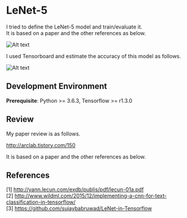 # LeNet-5 
I tried to define the LeNet-5 model and train/evaluate it.  
It is based on a paper and the other references as below.  

![Alt text](https://github.com/asyncbridge/deep-learning/blob/master/LeNet5/LeNet-5.png?raw=true)  
  
I used Tensorboard and estimate the accuracy of this model as follows.  

![Alt text](https://github.com/asyncbridge/deep-learning/blob/master/LeNet5/LeNet-5_Tensorboard.png?raw=true)  

## Development Environment
__Prerequisite__: Python >= 3.6.3, Tensorflow >= r1.3.0  

## Review
My paper review is as follows.    
  
http://arclab.tistory.com/150  

It is based on a paper and the other references as below.  

## References
[1] http://yann.lecun.com/exdb/publis/pdf/lecun-01a.pdf    
[2] http://www.wildml.com/2015/12/implementing-a-cnn-for-text-classification-in-tensorflow/  
[3] https://github.com/sujaybabruwad/LeNet-in-Tensorflow
